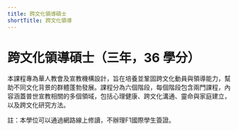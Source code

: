 ```yaml
---
title: 跨文化領導碩士
shortTitle: 跨文化領導
---
```


# 跨文化領導碩士（三年，36 學分）

本課程專為華人教會及宣教機構設計，旨在培養並鞏固跨文化動員與領導能力，幫助不同文化背景的群體蓬勃發展。課程分為六個階段，每個階段包含兩門課程，內容涵蓋普世宣教相關的多個領域，包括心理健康、跨文化溝通、靈命與家庭建立，以及跨文化研究方法。

註：本學位可以通過網路線上修讀，不辦理F1國際學生簽證。

